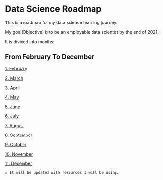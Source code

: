 # Data Science Roadmap

This is a roadmap for my data science learning journey.

My goal(Objective) is to be an employable data scientist by the end of 2021.

It is divided into months:

## From February To December

[1. February](https://github.com/ngchrbn/DS-Roadmap/blob/main/1.%20February/1.%20Python%20Review/README.md)

[2. March](https://github.com/ngchrbn/DS-Roadmap/blob/main/2.%20March/README.md)

[3. April](https://github.com/ngchrbn/DS-Roadmap/blob/main/3.%20April/README.md)

[4. May](https://github.com/ngchrbn/DS-Roadmap/blob/main/4.%20May/README.md)

[5. June](https://github.com/ngchrbn/DS-Roadmap/blob/main/5.%20June/README.md)

[6. July](https://github.com/ngchrbn/DS-Roadmap/blob/main/6.%20July/README.md)

[7. August](https://github.com/ngchrbn/DS-Roadmap/blob/main/7.%20August/README.md)

[8. September](https://github.com/ngchrbn/DS-Roadmap/blob/main/8.%20September/README.md)

[9. October](https://github.com/ngchrbn/DS-Roadmap/blob/main/9.%20October/README.md)

[10. November](https://github.com/ngchrbn/DS-Roadmap/blob/main/10.%20November/README.md)

[11. December](https://github.com/ngchrbn/DS-Roadmap/blob/main/11.%20December/README.md)

```markdown
⚠ It will be updated with resources I will be using.
```
